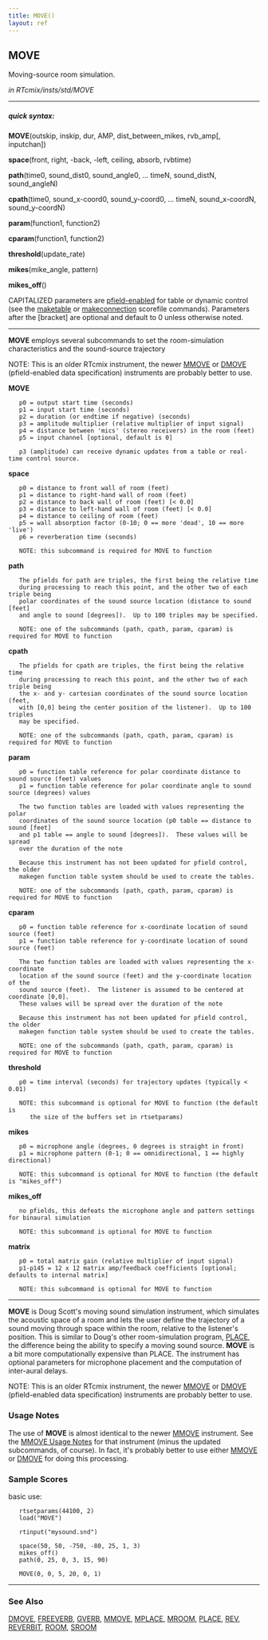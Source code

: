 ```yaml
---
title: MOVE()
layout: ref
---
```


## MOVE

Moving-source room simulation.

*in RTcmix/insts/std/MOVE*  
  

-----

##### quick syntax:

**MOVE**(outskip, inskip, dur, AMP, dist\_between\_mikes, rvb\_amp\[,
inputchan\])  
  
**space**(front, right, -back, -left, ceiling, absorb, rvbtime)  
  
**path**(time0, sound\_dist0, sound\_angle0, ... timeN, sound\_distN,
sound\_angleN)  
  
**cpath**(time0, sound\_x-coord0, sound\_y-coord0, ... timeN,
sound\_x-coordN, sound\_y-coordN)  
  
**param**(function1, function2)  
  
**cparam**(function1, function2)  
  
**threshold**(update\_rate)  
  
**mikes**(mike\_angle, pattern)  
  
**mikes\_off**()

CAPITALIZED parameters are [pfield-enabled](pfield-enabled.html) for
table or dynamic control (see the
[maketable](../scorefile/maketable-2.html) or
[makeconnection](../scorefile/makeconnection-2.html) scorefile
commands). Parameters after the \[bracket\] are optional and default to
0 unless otherwise noted.

-----

  
**MOVE** employs several subcommands to set the room-simulation
characteristics and the sound-source trajectory

NOTE: This is an older RTcmix instrument, the newer [MMOVE](MMOVE.html)
or [DMOVE](DMOVE.html) (pfield-enabled data specification) instruments
are probably better to use.  
  
  
<span id="MOVE"></span> **MOVE**  

``` 
   p0 = output start time (seconds)
   p1 = input start time (seconds)
   p2 = duration (or endtime if negative) (seconds)
   p3 = amplitude multiplier (relative multiplier of input signal)
   p4 = distance between 'mics' (stereo receivers) in the room (feet)
   p5 = input channel [optional, default is 0]

   p3 (amplitude) can receive dynamic updates from a table or real-time control source.
```

  
<span id="space"></span> **space**  

``` 
   p0 = distance to front wall of room (feet)
   p1 = distance to right-hand wall of room (feet)
   p2 = distance to back wall of room (feet) [< 0.0]
   p3 = distance to left-hand wall of room (feet) [< 0.0]
   p4 = distance to ceiling of room (feet)
   p5 = wall absorption factor (0-10; 0 == more 'dead', 10 == more 'live')
   p6 = reverberation time (seconds)

   NOTE: this subcommand is required for MOVE to function
```

  
<span id="path"></span> **path**  

``` 
   The pfields for path are triples, the first being the relative time
   during processing to reach this point, and the other two of each triple being
   polar coordinates of the sound source location (distance to sound [feet]
   and angle to sound [degrees]).  Up to 100 triples may be specified.

   NOTE: one of the subcommands (path, cpath, param, cparam) is required for MOVE to function
```

  
<span id="cpath"></span> **cpath**  

``` 
   The pfields for cpath are triples, the first being the relative time
   during processing to reach this point, and the other two of each triple being
   the x- and y- cartesian coordinates of the sound source location (feet,
   with [0,0] being the center position of the listener).  Up to 100 triples
   may be specified.

   NOTE: one of the subcommands (path, cpath, param, cparam) is required for MOVE to function
```

  
<span id="param"></span> **param**  

``` 
   p0 = function table reference for polar coordinate distance to sound source (feet) values
   p1 = function table reference for polar coordinate angle to sound source (degrees) values

   The two function tables are loaded with values representing the polar
   coordinates of the sound source location (p0 table == distance to sound [feet]
   and p1 table == angle to sound [degrees]).  These values will be spread
   over the duration of the note

   Because this instrument has not been updated for pfield control, the older
   makegen function table system should be used to create the tables.

   NOTE: one of the subcommands (path, cpath, param, cparam) is required for MOVE to function
```

  
<span id="cparam"></span> **cparam**  

``` 
   p0 = function table reference for x-coordinate location of sound source (feet)
   p1 = function table reference for y-coordinate location of sound source (feet)

   The two function tables are loaded with values representing the x-coordinate
   location of the sound source (feet) and the y-coordinate location of the
   sound source (feet).  The listener is assumed to be centered at coordinate [0,0].
   These values will be spread over the duration of the note

   Because this instrument has not been updated for pfield control, the older
   makegen function table system should be used to create the tables.

   NOTE: one of the subcommands (path, cpath, param, cparam) is required for MOVE to function
```

  
<span id="threshold"></span> **threshold**  

``` 
   p0 = time interval (seconds) for trajectory updates (typically < 0.01)

   NOTE: this subcommand is optional for MOVE to function (the default is
      the size of the buffers set in rtsetparams)
```

  
<span id="mikes"></span> **mikes**  

``` 
   p0 = microphone angle (degrees, 0 degrees is straight in front)
   p1 = microphone pattern (0-1; 0 == omnidirectional, 1 == highly directional)

   NOTE: this subcommand is optional for MOVE to function (the default is "mikes_off")
```

  
<span id="mikes_off"></span> **mikes\_off**  

``` 
   no pfields, this defeats the microphone angle and pattern settings for binaural simulation

   NOTE: this subcommand is optional for MOVE to function
```

  
<span id="matrix"></span> **matrix**  

``` 
   p0 = total matrix gain (relative multiplier of input signal)
   p1-p145 = 12 x 12 matrix amp/feedback coefficients [optional; defaults to internal matrix]

   NOTE: this subcommand is optional for MOVE to function
```

  

-----

  
**MOVE** is Doug Scott's moving sound simulation instrument, which
simulates the acoustic space of a room and lets the user define the
trajectory of a sound moving through space within the room, relative to
the listener's position. This is similar to Doug's other room-simulation
program, [PLACE](PLACE.html), the difference being the ability to
specify a moving sound source. **MOVE** is a bit more computationally
expensive than PLACE. The instrument has optional parameters for
microphone placement and the computation of inter-aural delays.

NOTE: This is an older RTcmix instrument, the newer [MMOVE](MMOVE.html)
or [DMOVE](DMOVE.html) (pfield-enabled data specification) instruments
are probably better to use. <span id="usage_notes"></span>

### Usage Notes

The use of **MOVE** is almost identical to the newer [MMOVE](MMOVE.html)
instrument. See the [MMOVE Usage Notes](MMOVE.html#usage_notes) for that
instrument (minus the updated subcommands, of course). In fact, it's
probably better to use either [MMOVE](MMOVE.html) or [DMOVE](DMOVE.html)
for doing this processing.

### Sample Scores

basic use:

``` 
   rtsetparams(44100, 2)
   load("MOVE")

   rtinput("mysound.snd")
   
   space(50, 50, -750, -80, 25, 1, 3)
   mikes_off()
   path(0, 25, 0, 3, 15, 90)
   
   MOVE(0, 0, 5, 20, 0, 1)
```

  

-----

### See Also

[DMOVE](DMOVE.html), [FREEVERB](FREEVERB.html), [GVERB](GVERB.html),
[MMOVE](MMOVE.html), [MPLACE](MPLACE.html), [MROOM](MROOM.html),
[PLACE](PLACE.html), [REV](REV.html), [REVERBIT](REVERBIT.html),
[ROOM](ROOM.html), [SROOM](SROOM.html)

